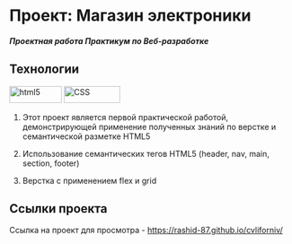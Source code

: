 # Проект: Магазин электроники
##### Проектная работа Практикум по Веб-разработке

## Технологии
<img alt="html5" src="https://camo.githubusercontent.com/94d2568965d92f309b090ba1e8e01664bc7655910f4cca3e358926f903c05419/68747470733a2f2f696d672e736869656c64732e696f2f62616467652f2d48544d4c2d3333333f7374796c653d666f722d7468652d6261646765266c6f676f3d68746d6c35" data-canonical-src="https://img.shields.io/badge/-HTML5-E34F26?style=flat-square&amp;logo=html5&amp;logoColor=white"  height="30" width="93px">
<img src="https://camo.githubusercontent.com/08e9e1e46de52822654172bcc1cf194ba5879483e6a11242a68074f977bb8626/68747470733a2f2f696d672e736869656c64732e696f2f62616467652f2d4353532d3333333f7374796c653d666f722d7468652d6261646765266c6f676f3d63737333266c6f676f436f6c6f723d626c7565" alt="CSS" data-canonical-src="https://img.shields.io/badge/-CSS-333?style=for-the-badge&amp;logo=css3&amp;logoColor=blue" height="30" width="100">

1. Этот проект является первой практической работой, демонстрирующей применение полученных знаний по верстке и семантической разметке HTML5

2. Использование семантических тегов HTML5 (header, nav, main, section, footer)

3. Верстка с применением flex и grid 

## Ссылки проекта
Ссылка на проект для просмотра - https://rashid-87.github.io/cvliforniv/

